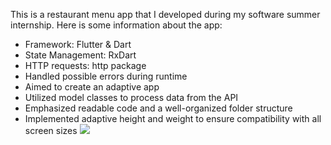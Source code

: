 This is a restaurant menu app that I developed during my software summer internship. Here is some information about the app:

- Framework: Flutter & Dart
- State Management: RxDart
- HTTP requests: http package
- Handled possible errors during runtime
- Aimed to create an adaptive app
- Utilized model classes to process data from the API
- Emphasized readable code and a well-organized folder structure
- Implemented adaptive height and weight to ensure compatibility with all screen sizes
![](https://github.com/berkebalci/restaurant-app/blob/main/restaurant%20app%20ekran%20kayd%C4%B1.gif)
